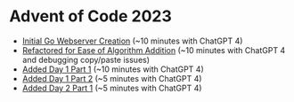 # Advent of Code 2023

* [Initial Go Webserver Creation](docs/Initial-Go-Webserver-Creation.md)
  (~10 minutes with ChatGPT 4)
* [Refactored for Ease of Algorithm Addition](docs/Refactored-for-Ease-of-Algorithm-Addition.md)
  (~10 minutes with ChatGPT 4 and debugging copy/paste issues)
* [Added Day 1 Part 1](docs/Added-Day-1-Part-1.md)  (~10 minutes with ChatGPT 4)
* [Added Day 1 Part 2](docs/Added-Day-1-Part-2.md)  (~5 minutes with ChatGPT 4)
* [Added Day 2 Part 1](docs/Added-Day-2-Part-1.md)  (~5 minutes with ChatGPT 4)



